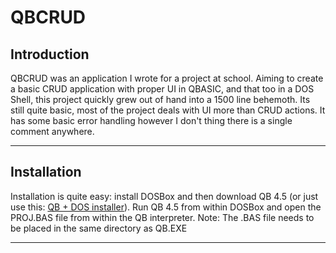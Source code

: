 # QBCRUD

## Introduction
QBCRUD was an application I wrote for a project at school. Aiming to create a basic CRUD application with proper UI in QBASIC, and that too in a DOS Shell, this project quickly grew out of hand into a 1500 line behemoth. Its still quite basic, most of the project deals with UI more than CRUD actions. It has some basic error handling however I don't thing there is a single comment anywhere. 

*** 

## Installation

Installation is quite easy: install DOSBox and then download QB 4.5 (or just use this: [QB + DOS installer](https://bit.ly/2UA57vP)). Run QB 4.5 from within DOSBox and open the PROJ.BAS file from within the QB interpreter.
Note: The .BAS file needs to be placed in the same directory as QB.EXE

***
